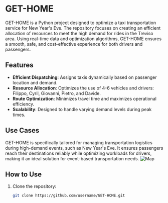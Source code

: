 # GET-HOME

GET-HOME is a Python project designed to optimize a taxi transportation service for New Year's Eve. The repository focuses on creating an efficient allocation of resources to meet the high demand for rides in the Treviso area. Using real-time data and optimization algorithms, GET-HOME ensures a smooth, safe, and cost-effective experience for both drivers and passengers.

## Features
- **Efficient Dispatching**: Assigns taxis dynamically based on passenger location and demand.
- **Resource Allocation**: Optimizes the use of 4-6 vehicles and drivers: Filippo, Cyril, Giovanni, Pietro, and Davide.
- **Route Optimization**: Minimizes travel time and maximizes operational efficiency.
- **Scalability**: Designed to handle varying demand levels during peak times.

## Use Cases
GET-HOME is specifically tailored for managing transportation logistics during high-demand events, such as New Year's Eve. It ensures passengers reach their destinations reliably while optimizing workloads for drivers, making it an ideal solution for event-based transportation needs.
![Map](mappa_feste.png)
## How to Use
1. Clone the repository:
   ```bash
   git clone https://github.com/username/GET-HOME.git
